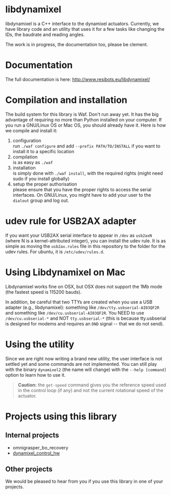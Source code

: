 libdynamixel
============

libdynamixel is a C++ interface to the dynamixel actuators. Currently, we have library code and an utility that uses it for a few tasks like changing the IDs, the baudrate and reading angles.

The work is in progress, the documentation too, please be clement.

Documentation
=============

The full documentation is here: http://www.resibots.eu/libdynamixel/ 

Compilation and installation
============================
The build system for this library is Waf. Don't run away yet. It has the big advantage of requiring no more than Python installed on your computer. If you run a GNU/Linux OS or Mac OS, you should already have it. Here is how we compile and install it:

1. configuration  
  run `./waf configure` and add `--prefix PATH/TO/INSTALL` if you want to install it to a specific location
2. compilation  
  is as easy as `./waf`
3. installation  
  is simply done with `./waf install`, with the required rights (might need sudo if you install globally)
4. setup the proper authorisation  
  please ensure that you have the proper rights to access the serial interfaces. On GNU/Linux, you might have to add your user to the `dialout` group and log out.

udev rule for USB2AX adapter
============================
If you want your USB2AX serial interface to appear in `/dev` as `usb2axN` (where N is a kernel-attributed integer), you can install the udev rule. It is as simple as moving the `usb2ax.rules` file in this repository to the folder for the udev rules. For ubuntu, it is `/etc/udev/rules.d`.

Using Libdynamixel on Mac
=========================
Libdynamixel works fine on OSX, but OSX does not support the 1Mb mode (the fastest speed is 115200 bauds).

In addition, be careful that two TTYs are created when you use a USB adapter (e.g., libdynamixel): something like `/dev/tty.usbserial-AI03QF2R` and something like `/dev/cu.usbserial-AI03QF2R`. You NEED to use `/dev/cu.usbserial-*` and NOT `tty.usbserial-*` (this is because tty.usbserial is designed for modems and requires an `DND` signal -- that we do not send).

Using the utility
=================
Since we are right now writing a brand new utility, the user interface is not settled yet and some commands are not implemented. You can still play with the binary `dynamixel2` (the name will change) with the `--help [command]` option to learn how to use it.

> **Caution:** the `get-speed` command gives you the reference speed used in the control loop (if any) and not the current rotational speed of the actuator.

Projects using this library
===========================

Internal projects
-----------------
- omnigrasper_bo_recovery
- [dynamixel_control_hw](https://github.com/resibots/dynamixel_control_hw/)

Other projects
--------------
We would be pleased to hear from you if you use this library in one of your projects.
